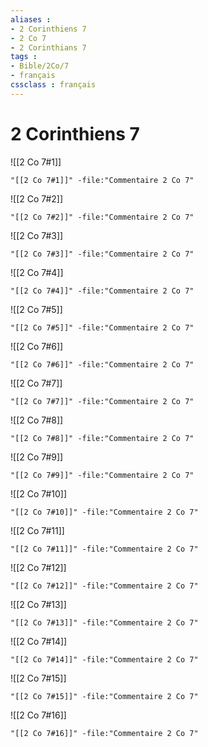 ```yaml
---
aliases : 
- 2 Corinthiens 7
- 2 Co 7
- 2 Corinthians 7
tags : 
- Bible/2Co/7
- français
cssclass : français
---
```


# 2 Corinthiens 7

![[2 Co 7#1]]

```query
"[[2 Co 7#1]]" -file:"Commentaire 2 Co 7"
```

![[2 Co 7#2]]

```query
"[[2 Co 7#2]]" -file:"Commentaire 2 Co 7"
```

![[2 Co 7#3]]

```query
"[[2 Co 7#3]]" -file:"Commentaire 2 Co 7"
```

![[2 Co 7#4]]

```query
"[[2 Co 7#4]]" -file:"Commentaire 2 Co 7"
```

![[2 Co 7#5]]

```query
"[[2 Co 7#5]]" -file:"Commentaire 2 Co 7"
```

![[2 Co 7#6]]

```query
"[[2 Co 7#6]]" -file:"Commentaire 2 Co 7"
```

![[2 Co 7#7]]

```query
"[[2 Co 7#7]]" -file:"Commentaire 2 Co 7"
```

![[2 Co 7#8]]

```query
"[[2 Co 7#8]]" -file:"Commentaire 2 Co 7"
```

![[2 Co 7#9]]

```query
"[[2 Co 7#9]]" -file:"Commentaire 2 Co 7"
```

![[2 Co 7#10]]

```query
"[[2 Co 7#10]]" -file:"Commentaire 2 Co 7"
```

![[2 Co 7#11]]

```query
"[[2 Co 7#11]]" -file:"Commentaire 2 Co 7"
```

![[2 Co 7#12]]

```query
"[[2 Co 7#12]]" -file:"Commentaire 2 Co 7"
```

![[2 Co 7#13]]

```query
"[[2 Co 7#13]]" -file:"Commentaire 2 Co 7"
```

![[2 Co 7#14]]

```query
"[[2 Co 7#14]]" -file:"Commentaire 2 Co 7"
```

![[2 Co 7#15]]

```query
"[[2 Co 7#15]]" -file:"Commentaire 2 Co 7"
```

![[2 Co 7#16]]

```query
"[[2 Co 7#16]]" -file:"Commentaire 2 Co 7"
```

